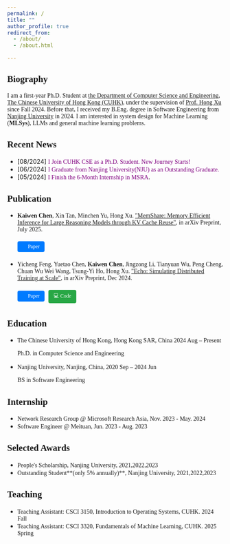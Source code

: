 ```yaml
---
permalink: /
title: ""
author_profile: true
redirect_from: 
  - /about/
  - /about.html

---
```


<h2 style=" font-family: 'Times New Roman';">Biography</h2>

<span style="font-family: 'Times New Roman', Times, serif;">I am a first-year Ph.D. Student at [the Department of Computer Science and Engineering](http://www.cse.cuhk.edu.hk/), [The Chinese University of Hong Kong (CUHK)](http://www.cuhk.edu.hk/), under the supervision of [Prof. Hong Xu](https://henryhxu.github.io/index.html) since Fall 2024. Before that, I received my B.Eng. degree in Software Engineering from [Nanjing University](https://www.nju.edu.cn/en/) in 2024. I am interested in system design for Machine Learning (**MLSys**), LLMs and general machine learning problems.</span>

<h2 style=" font-family: 'Times New Roman';">Recent News</h2>

- [08/2024] <span style="font-family: 'Times New Roman', Times, serif; color:purple;">I Join CUHK CSE as a Ph.D. Student. New Journey Starts!</span>
- [06/2024] <span style="font-family: 'Times New Roman', Times, serif; color:purple;">I Graduate from Nanjing University(NJU) as an Outstanding Graduate.  </span>
- [05/2024] <span style="font-family: 'Times New Roman', Times, serif; color:purple;">I Finish the 6-Month Internship in MSRA</span>.

<h2 style=" font-family: 'Times New Roman';">Publication</h2>

- <span style="font-family: 'Times New Roman', Times, serif;"><strong>Kaiwen Chen</strong>, Xin Tan, Minchen Yu, Hong Xu. <a href="https://arxiv.org/abs/2507.21433" target="_blank">"MemShare: Memory Efficient Inference for Large Reasoning Models through KV Cache Reuse"</a>, in arXiv Preprint, July 2025.</span>
  
  <a href="https://arxiv.org/abs/2507.21433" target="_blank" style="display: inline-block; margin: 5px 5px 5px 0; padding: 5px 12px; background-color: #007bff; color: white; text-decoration: none; border-radius: 4px; font-size: 12px; font-family: 'Times New Roman', Times, serif;">📄 Paper</a>


- <span style="font-family: 'Times New Roman', Times, serif;">Yicheng Feng, Yuetao Chen, <strong>Kaiwen Chen</strong>, Jingzong Li, Tianyuan Wu, Peng Cheng, Chuan Wu Wei Wang, Tsung-Yi Ho, Hong Xu. <a href="https://arxiv.org/abs/2412.12487" target="_blank">"Echo: Simulating Distributed Training at Scale"</a>, in arXiv Preprint, Dec 2024.</span>
  
  <a href="https://arxiv.org/abs/2412.12487" target="_blank" style="display: inline-block; margin: 5px 5px 5px 0; padding: 5px 12px; background-color: #007bff; color: white; text-decoration: none; border-radius: 4px; font-size: 12px; font-family: 'Times New Roman', Times, serif;">📄 Paper</a>
  <a href="https://github.com/NetX-lab/Echo" target="_blank" style="display: inline-block; margin: 5px 5px 5px 0; padding: 5px 12px; background-color: #28a745; color: white; text-decoration: none; border-radius: 4px; font-size: 12px; font-family: 'Times New Roman', Times, serif;">💻 Code</a>

<h2 style=" font-family: 'Times New Roman';">Education</h2>

- <span style="font-family: 'Times New Roman', Times, serif; "> The Chinese University of Hong Kong, Hong Kong SAR, China 2024 Aug – Present</span>

  <span style="font-family: 'Times New Roman', Times, serif; ">Ph.D. in Computer Science and Engineering</span>

- <span style="font-family: 'Times New Roman', Times, serif; ">Nanjing University, Nanjing, China, 2020 Sep – 2024 Jun</span>

  <span style="font-family: 'Times New Roman', Times, serif; ">BS in Software Engineering</span>

<h2 style=" font-family: 'Times New Roman';">Internship</h2>

- <span style="font-family: 'Times New Roman', Times, serif; ">Network Research Group @ Microsoft Research Asia, Nov. 2023 - May. 2024</span>
- <span style="font-family: 'Times New Roman', Times, serif; "> Software Engineer @ Meituan, Jun. 2023 - Aug. 2023</span>

<h2 style=" font-family: 'Times New Roman';">Selected Awards</h2>

- <span style="font-family: 'Times New Roman', Times, serif; ">People's Scholarship, Nanjing University, 2021,2022,2023</span>
- <span style="font-family: 'Times New Roman', Times, serif; ">Outstanding Student**(only 5% annually)**, Nanjing University, 2021,2022,2023 </span> 

<h2 style=" font-family: 'Times New Roman';">Teaching</h2>

- <span style="font-family: 'Times New Roman', Times, serif; ">Teaching Assistant: CSCI 3150, Introduction to Operating Systems, CUHK. 2024 Fall</span> 
- <span style="font-family: 'Times New Roman', Times, serif; ">Teaching Assistant: CSCI 3320, Fundamentals of Machine Learning, CUHK. 2025 Spring</span> 